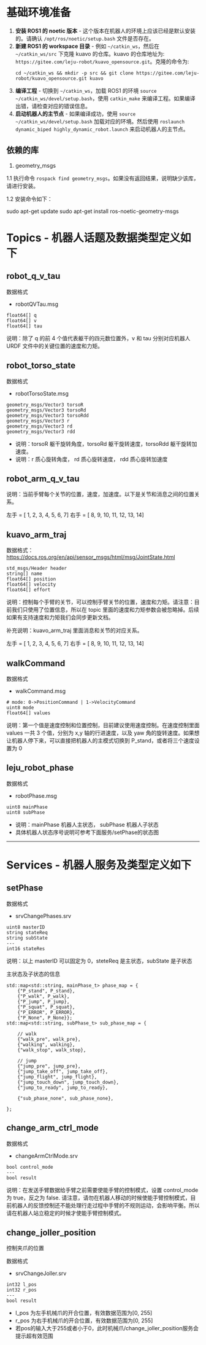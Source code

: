# 基础环境准备

1. **安装 ROS1 的 noetic 版本** - 这个版本在机器人的环境上应该已经是默认安装的。请确认 `/opt/ros/noetic/setup.bash` 文件是否存在。
2. **新建 ROS1 的 workspace 目录** - 例如 `~/catkin_ws`，然后在 `~/catkin_ws/src` 下克隆 kuavo 的仓库。kuavo 的仓库地址为: `https://gitee.com/leju-robot/kuavo_opensource.git`。克隆的命令为: 
   ```
   cd ~/catkin_ws && mkdir -p src && git clone https://gitee.com/leju-robot/kuavo_opensource.git kuavo
   ```
3. **编译工程** - 切换到 `~/catkin_ws`，加载 ROS1 的环境 `source ~/catkin_ws/devel/setup.bash`，使用 `catkin_make` 来编译工程。如果编译出错，请检查对应的错误信息。
4. **启动机器人的主节点** - 如果编译成功，使用 `source ~/catkin_ws/devel/setup.bash` 加载对应的环境。然后使用 `roslaunch dynamic_biped highly_dynamic_robot.launch` 来启动机器人的主节点。

## 依赖的库

1. geometry_msgs

  1.1 执行命令 `rospack find geometry_msgs`。如果没有返回结果，说明缺少该库，请进行安装。

  1.2 安装命令如下：

  sudo apt-get update
  sudo apt-get install ros-noetic-geometry-msgs


# Topics - 机器人话题及数据类型定义如下

## robot_q_v_tau
数据格式
* robotQVTau.msg
```
float64[] q
float64[] v
float64[] tau
```

说明：除了 q 的前 4 个值代表躯干的四元数位置外，v 和 tau 分别对应机器人 URDF 文件中的关键位置的速度和力矩。

## robot_torso_state

数据格式
* robotTorsoState.msg
```
geometry_msgs/Vector3 torsoR
geometry_msgs/Vector3 torsoRd
geometry_msgs/Vector3 torsoRdd
geometry_msgs/Vector3 r
geometry_msgs/Vector3 rd
geometry_msgs/Vector3 rdd
```

- 说明：torsoR 躯干旋转角度，torsoRd 躯干旋转速度，torsoRdd 躯干旋转加速度。
- 说明：r 质心旋转角度， rd 质心旋转速度， rdd 质心旋转加速度

## robot_arm_q_v_tau

说明：当前手臂每个关节的位置，速度，加速度。以下是关节和消息之间的位置关系。

左手 = [ 1,  2,  3,  4,  5,  6,  7]
右手 = [ 8,  9, 10, 11, 12, 13, 14]



## kuavo_arm_traj

数据格式： https://docs.ros.org/en/api/sensor_msgs/html/msg/JointState.html

```
std_msgs/Header header
string[] name
float64[] position
float64[] velocity
float64[] effort
```

说明：控制每个手臂的关节，可以控制手臂关节的位置，速度和力矩。请注意：目前我们只使用了位置信息，所以在 topic 里面的速度和力矩参数会被忽略掉。后续如果有支持速度和力矩我们会同步更新文档。

补充说明：kuavo_arm_traj 里面消息和关节的对应关系。

左手 = [ 1,  2,  3,  4,  5,  6,  7]
右手 = [ 8,  9, 10, 11, 12, 13, 14]

## walkCommand

数据格式
* walkCommand.msg
```
# mode: 0->PositionCommand | 1->VelocityCommand
uint8 mode
float64[] values
```

说明：第一个值是速度控制和位置控制，目前建议使用速度控制。在速度控制里面 values 一共 3 个值，分别为 x,y 轴的行进速度，以及 yaw 角的旋转速度。如果想让机器人停下来，可以直接把机器人的主模式切换到 P_stand，或者将三个速度设置为 0

## leju_robot_phase
数据格式
* robotPhase.msg
```
uint8 mainPhase
uint8 subPhase
```

- 说明：mainPhase 机器人主状态， subPhase 机器人子状态
- 具体机器人状态序号说明可参考下面服务/setPhase的状态图

---
# Services - 机器人服务及类型定义如下

## setPhase

数据格式
* srvChangePhases.srv
```
uint8 masterID
string stateReq
string subState
---
int16 stateRes

```

说明：以上 masterID 可以固定为 0，steteReq 是主状态，subState 是子状态

主状态及子状态的信息 

```
std::map<std::string, mainPhase_t> phase_map = {
    {"P_stand", P_stand},
    {"P_walk", P_walk},
    {"P_jump", P_jump},
    {"P_squat", P_squat},
    {"P_ERROR", P_ERROR},
    {"P_None", P_None}};
std::map<std::string, subPhase_t> sub_phase_map = {

    // walk
    {"walk_pre", walk_pre},
    {"walking", walking},
    {"walk_stop", walk_stop},

    // jump
    {"jump_pre", jump_pre},
    {"jump_take_off", jump_take_off},
    {"jump_flight", jump_flight},
    {"jump_touch_down", jump_touch_down},
    {"jump_to_ready", jump_to_ready},

    {"sub_phase_none", sub_phase_none},

};

```


## change_arm_ctrl_mode

数据格式
* changeArmCtrlMode.srv
```
bool control_mode
---
bool result
```

说明：在发送手臂数据给手臂之前需要使能手臂的控制模式，设置 control_mode 为 true，反之为 false. 请注意，请勿在机器人移动的时候使能手臂控制模式，目前机器人的反馈控制还不能处理行走过程中手臂的不规则运动，会影响平衡。所以请在机器人站立稳定的时候才使能手臂控制模式。

## change_joller_position

控制夹爪的位置

数据格式
* srvChangeJoller.srv
```
int32 l_pos
int32 r_pos
---
bool result
```
- l_pos 为左手机械爪的开合位置，有效数据范围为[0, 255]
- r_pos 为右手机械爪的开合位置，有效数据范围为[0, 255]
- 若pos的输入大于255或者小于0，此时机械爪/change_joller_position服务会提示超有效范围

